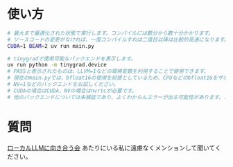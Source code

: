 # 使い方
```sh
# 最大まで最適化された状態で実行します。コンパイルには数分から数十分かかります。
# ソースコードの変更がなければ、一度コンパイルすれば二度目以降は比較的高速になります。
CUDA=1 BEAM=2 uv run main.py

# tinygradで使用可能なバックエンドを表示します。
uv run python -m tinygrad.device
# PASSと表示されたものは、LLVM=1などの環境変数を利用することで使用できます。
# 現在のmain.pyでは、bfloat16の使用を前提としているため、CPUなどのbfloat16をサポートしないバックエンドでは動作しません。
# NV=1などのバックエンドをお試しください。
# CUDAの場合はCUDA、NVの場合はnvrtcが必要です。
# 他のバックエンドについては未検証であり、よくわからんエラーが出る可能性があります。コードは問題ないはずなので頑張ってください。
```

# 質問
[ローカルLLMに向き合う会](https://discord.gg/U2bNgWstTS) あたりにいる私に遠慮なくメンションして聞いてください。